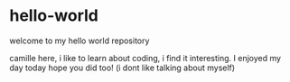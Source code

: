 # hello-world
welcome to my hello world repository 


camille here, i like to learn about coding, i find it interesting. 
I enjoyed my day today hope you did too! (i dont like talking about myself)

